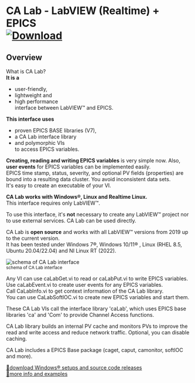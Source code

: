 # CA Lab - LabVIEW (Realtime) + EPICS</br>[![Download](https://github-production-user-asset-6210df.s3.amazonaws.com/17197773/256530946-ddda9486-4d74-4e74-b729-1843c2a9ea0d.png "Download")](https://github.com/epics-extensions/CALab/releases "Download")


## Overview

What is CA Lab?<br/>
**It is a**<br/>
- user-friendly,<br/>
- lightweight and<br/>
- high performance<br/>interface between LabVIEW™ and EPICS.<br/>

**This interface uses**<br/>
- proven EPICS BASE libraries (V7),<br/>
- a CA Lab interface library<br/>
- and polymorphic VIs<br/>
to access EPICS variables.

**Creating, reading and writing EPICS variables** is very simple now. Also, **user events** for EPICS variables can be implemented easily.<br/>
EPICS time stamp, status, severity, and optional PV fields (properties) are bound into a resulting data cluster. You avoid inconsistent data sets.<br/>
It's easy to create an executable of your VI.

**CA Lab works with Windows®, Linux and Realtime Linux.**<br/>
This interface requires only LabVIEW™.

To use this interface, it's **not** necessary to create any LabVIEW™ project nor to use external services. CA Lab can be used directly.

CA Lab is **open source** and works with all LabVIEW™ versions from 2019 up to the current version.<br/>
It has been tested under Windows 7®, Windows 10/11® , Linux (RHEL 8.5, Ubuntu 20.04/22.04) and NI Linux RT (2022).

<img src="https://github.com/epics-extensions/CALab/assets/17197773/a975e0fc-20b8-441d-8013-f0d11c06898b"
    alt="schema of CA Lab interface"><br/>
<sup>schema of CA Lab interface</sup>

Any VI can use caLabGet.vi to read or caLabPut.vi to write EPICS variables.<br/>
Use caLabEvent.vi to create user events for any EPICS variables.<br/>
Call CaLabInfo.vi to get context information of the CA Lab library.<br/>
You can use CaLabSoftIOC.vi to create new EPICS variables and start them.

These CA Lab VIs call the interface library 'caLab', which uses EPICS base libraries 'ca' and 'Com' to provide Channel Access functions.

CA Lab library builds an internal PV cache and monitors PVs to improve the read and write access and reduce network traffic. Optional, you can disable caching.

CA Lab includes a EPICS Base package (caget, caput, camonitor, softIOC and more).

<a href="https://github.com/epics-extensions/CALab/releases">🔗download Windows® setups and source code releases</a></br>
<a href="https://github.com/epics-extensions/CALab/blob/main/calabdocs.pdf">🔗more info and examples</a>
